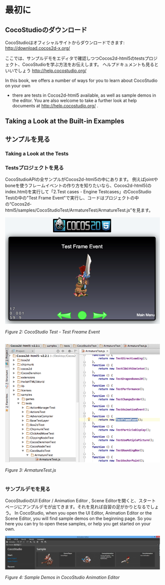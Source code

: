# 最初に

## CocoStudioのダウンロード

CocoStudioはオフィシャルサイトからダウンロードできます: http://download.cocos2d-x.org/

ここでは、サンプルデモをエディタで確認しつつCocos2d-html5のtestsプロジェクト、CocoStudioを学ぶ方法をお伝えします。
ヘルプドキュメントも見るといいでしょう http://help.cocostudio.org/ 

In this book,  we offers a number of ways for you to learn about CocoStudio on your own
- there are tests in Cocos2d-html5 available, as well as sample demos in the editor. 
You are also welcome to take a further look at help documents at http://help.cocostudio.org/ . 


## Taking a Look at the Built-in Examples
## サンプルを見る

### Taking a Look at the Tests
### Testsプロジェクトを見る

CocoStudioAPIの全サンプルがCocos2d-html5の中にあります。
例えばjointやboneを使うフレームイベントの作り方を知りたいなら、Cocos2d-html5(のindex.html)を実行して「2.Test cases - Engine Testcases」のCocoStudio Testの中の"Test Frame Event"で実行し、コードはプロジェクトの中の“Cocos2d-html5/samples/CocoStudioTest/ArmatureTest/ArmatureTest.js”を見ます。

![](res/test-freame-event.png)

*Figure 2: CocoStudio Test - Test Freame Event*<br></br>

![](res/armature-test.png)

*Figure 3: ArmatureTest.js*<br></br>

### サンプルデモを見る

CocoStudioのUI Editor / Animation Editor , Scene Editorを開くと、スタートページにアンプルデモが出てきます。それを見れば自習の足がかりとなるでしょう。
In CocoStudio, when you open the UI Editor, Animation Editor or the Scene Editor, you will find sample demos on the beginning page. So you here you can try to open these samples, or help you get started on your own.

![](res/demos-animation-editor.png)

*Figure 4: Sample Demos in CocoStudio Animation Editor*<br></br>

